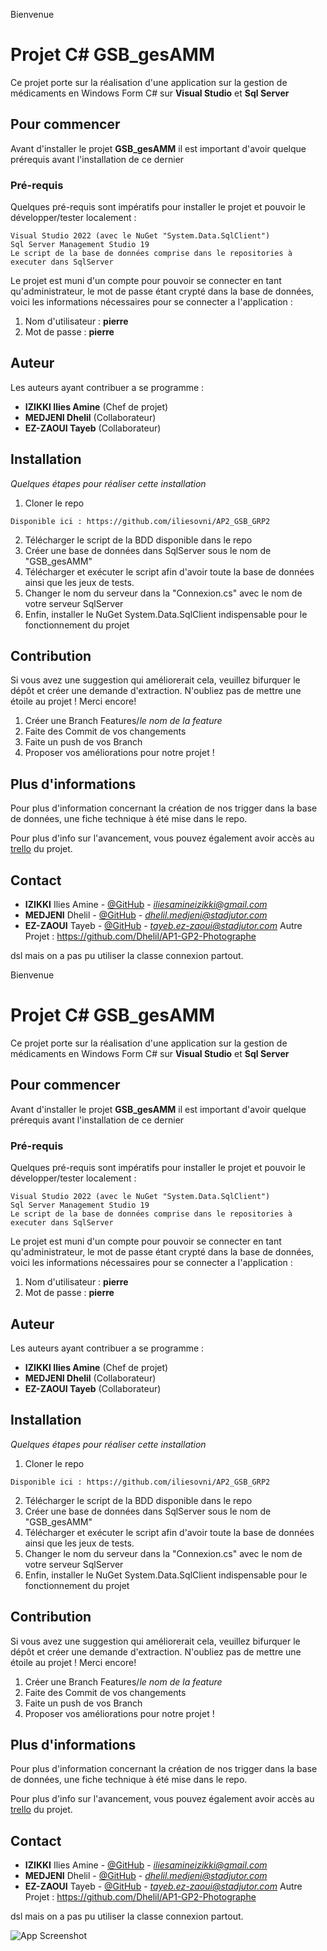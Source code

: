 Bienvenue
# Projet C# GSB_gesAMM
Ce projet porte sur la réalisation d'une application sur la gestion de médicaments en Windows Form C# sur **Visual Studio** et **Sql Server**
## Pour commencer
Avant d'installer le projet **GSB_gesAMM** il est important d'avoir quelque prérequis avant l'installation de ce dernier
### Pré-requis 
Quelques pré-requis sont impératifs pour installer le projet et pouvoir le développer/tester localement :
```
Visual Studio 2022 (avec le NuGet "System.Data.SqlClient")
Sql Server Management Studio 19
Le script de la base de données comprise dans le repositories à executer dans SqlServer
```

Le projet est muni d'un compte pour pouvoir se connecter en tant qu'administrateur, le mot de passe étant crypté dans la base de données, voici les informations nécessaires pour se connecter a l'application :
1. Nom d'utilisateur : **pierre**
2. Mot de passe : **pierre**

## Auteur
Les auteurs ayant contribuer a se programme :
- **IZIKKI Ilies Amine** (Chef de projet)
- **MEDJENI Dhelil** (Collaborateur)
- **EZ-ZAOUI Tayeb** (Collaborateur)

## Installation
*Quelques étapes pour réaliser cette installation*
1. Cloner le repo
```
Disponible ici : https://github.com/iliesovni/AP2_GSB_GRP2
```
2. Télécharger le script de la BDD disponible dans le repo
3. Créer une base de données dans SqlServer sous le nom de "GSB_gesAMM"
4. Télécharger et exécuter le script afin d'avoir toute la base de données ainsi que les jeux de tests.
5. Changer le nom du serveur dans la "Connexion.cs" avec le nom de votre serveur SqlServer
6. Enfin, installer le NuGet System.Data.SqlClient indispensable pour le fonctionnement du projet



## Contribution
Si vous avez une suggestion qui améliorerait cela, veuillez bifurquer le dépôt et créer une demande d'extraction. N'oubliez pas de mettre une étoile au projet ! Merci encore!
1. Créer une Branch Features/*le nom de la feature*
2. Faite des Commit de vos changements
3. Faite un push de vos Branch
4. Proposer vos améliorations pour notre projet !

## Plus d'informations
Pour plus d'information concernant la création de nos trigger dans la base de données, une fiche technique à été mise dans le repo.

Pour plus d'info sur l'avancement, vous pouvez également avoir accès au [trello](https://trello.com/b/6P5blBrM/ap2grp2) du projet.

## Contact
- **IZIKKI** Ilies Amine - [@GitHub](https://github.com/iliesovni) - *iliesamineizikki@gmail.com*
- **MEDJENI** Dhelil - [@GitHub](https://github.com/Dhelil) - *dhelil.medjeni@stadjutor.com*
- **EZ-ZAOUI** Tayeb - [@GitHub](https://github.com/tchadd) - *tayeb.ez-zaoui@stadjutor.com*
Autre Projet : https://github.com/Dhelil/AP1-GP2-Photographe

dsl mais on a pas pu utiliser la classe connexion partout.


Bienvenue
# Projet C# GSB_gesAMM
Ce projet porte sur la réalisation d'une application sur la gestion de médicaments en Windows Form C# sur **Visual Studio** et **Sql Server**
## Pour commencer
Avant d'installer le projet **GSB_gesAMM** il est important d'avoir quelque prérequis avant l'installation de ce dernier
### Pré-requis 
Quelques pré-requis sont impératifs pour installer le projet et pouvoir le développer/tester localement :
```
Visual Studio 2022 (avec le NuGet "System.Data.SqlClient")
Sql Server Management Studio 19
Le script de la base de données comprise dans le repositories à executer dans SqlServer
```

Le projet est muni d'un compte pour pouvoir se connecter en tant qu'administrateur, le mot de passe étant crypté dans la base de données, voici les informations nécessaires pour se connecter a l'application :
1. Nom d'utilisateur : **pierre**
2. Mot de passe : **pierre**

## Auteur
Les auteurs ayant contribuer a se programme :
- **IZIKKI Ilies Amine** (Chef de projet)
- **MEDJENI Dhelil** (Collaborateur)
- **EZ-ZAOUI Tayeb** (Collaborateur)

## Installation
*Quelques étapes pour réaliser cette installation*
1. Cloner le repo
```
Disponible ici : https://github.com/iliesovni/AP2_GSB_GRP2
```
2. Télécharger le script de la BDD disponible dans le repo
3. Créer une base de données dans SqlServer sous le nom de "GSB_gesAMM"
4. Télécharger et exécuter le script afin d'avoir toute la base de données ainsi que les jeux de tests.
5. Changer le nom du serveur dans la "Connexion.cs" avec le nom de votre serveur SqlServer
6. Enfin, installer le NuGet System.Data.SqlClient indispensable pour le fonctionnement du projet



## Contribution
Si vous avez une suggestion qui améliorerait cela, veuillez bifurquer le dépôt et créer une demande d'extraction. N'oubliez pas de mettre une étoile au projet ! Merci encore!
1. Créer une Branch Features/*le nom de la feature*
2. Faite des Commit de vos changements
3. Faite un push de vos Branch
4. Proposer vos améliorations pour notre projet !

## Plus d'informations
Pour plus d'information concernant la création de nos trigger dans la base de données, une fiche technique à été mise dans le repo.

Pour plus d'info sur l'avancement, vous pouvez également avoir accès au [trello](https://trello.com/b/6P5blBrM/ap2grp2) du projet.

## Contact
- **IZIKKI** Ilies Amine - [@GitHub](https://github.com/iliesovni) - *iliesamineizikki@gmail.com*
- **MEDJENI** Dhelil - [@GitHub](https://github.com/Dhelil) - *dhelil.medjeni@stadjutor.com*
- **EZ-ZAOUI** Tayeb - [@GitHub](https://github.com/tchadd) - *tayeb.ez-zaoui@stadjutor.com*
Autre Projet : https://github.com/Dhelil/AP1-GP2-Photographe

dsl mais on a pas pu utiliser la classe connexion partout.

![App Screenshot](https://cdn.discordapp.com/attachments/1022581080081047632/1186418757426499674/image.png?ex=65932d92&is=6580b892&hm=50aa76017e0c9a3a69a1e373b745a45ad4d4d8fd5e91e9f2a2883ca83ad2dad6&)